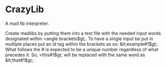 CrazyLib
========

A mad lib interpreter.

Create madlibs by putting them into a text file with the needed input words
designated within &lt;angle brackets$gt;. To have a single input be put in multiple places put an id tag within the brackets as so: &lt;example#1$gt;. What follows the # is expected to be a unique number regardless of what precedes it. So, &lt;this#1$gt; will be replaced with the same word as &lt;that#1$gt;.

